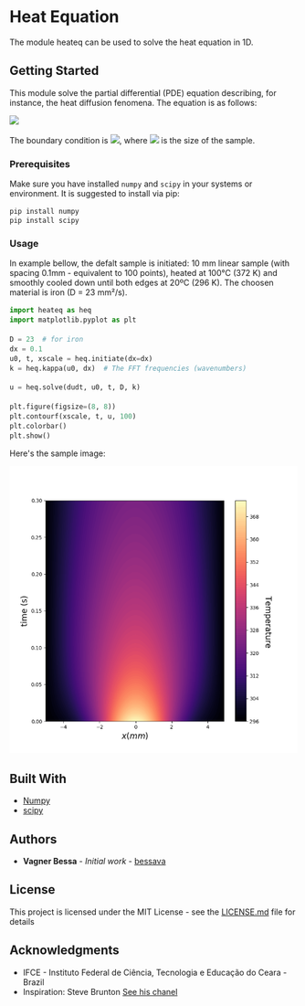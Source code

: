 # Heat Equation
The module heateq can be used to solve the heat equation in 1D.

## Getting Started

This module solve the partial differential (PDE) equation describing, for instance, the heat diffusion fenomena. The equation is as follows:

  <img src="https://render.githubusercontent.com/render/math?math=\LARGE \frac{\partial u}{\partial t} = D\frac{\partial^2 u}{\partial x^2}">

The boundary condition is <img src="https://render.githubusercontent.com/render/math?math=\large \frac{\partial u}{\partial t}(-L, t) = \frac{\partial u}{\partial t}(-L, t) = 0">, where <img src="https://render.githubusercontent.com/render/math?math=\large L"> is the size of the sample.

### Prerequisites

Make sure you have installed `numpy` and `scipy` in your systems or environment. It is suggested to install via pip:

```
pip install numpy
pip install scipy
```

### Usage

In example bellow, the defalt sample is initiated: 10 mm linear sample (with spacing 0.1mm - equivalent to 100 points), heated at 100°C (372 K) and smoothly cooled down until both edges at 20ºC (296 K). The choosen material is iron (D = 23 mm²/s).
```python
import heateq as heq
import matplotlib.pyplot as plt

D = 23  # for iron
dx = 0.1
u0, t, xscale = heq.initiate(dx=dx)
k = heq.kappa(u0, dx)  # The FFT frequencies (wavenumbers)

u = heq.solve(dudt, u0, t, D, k)

plt.figure(figsize=(8, 8))
plt.contourf(xscale, t, u, 100)
plt.colorbar()
plt.show()
```
Here's the sample image:

![Time varying map of the temperature distribution](https://github.com/bessava/heateq/blob/master/sample.png)


## Built With

* [Numpy](https://numpy.org/)
* [scipy](https://www.scipy.org/)

## Authors

* **Vagner Bessa** - *Initial work* - [bessava](https://github.com/bessava)

## License

This project is licensed under the MIT License - see the [LICENSE.md](https://github.com/bessava/heateq/blob/master/LICENSE) file for details

## Acknowledgments

* IFCE - Instituto Federal de Ciência, Tecnologia e Educação do Ceara - Brazil 
* Inspiration: Steve Brunton [See his chanel](https://www.youtube.com/channel/UCm5mt-A4w61lknZ9lCsZtBw)
